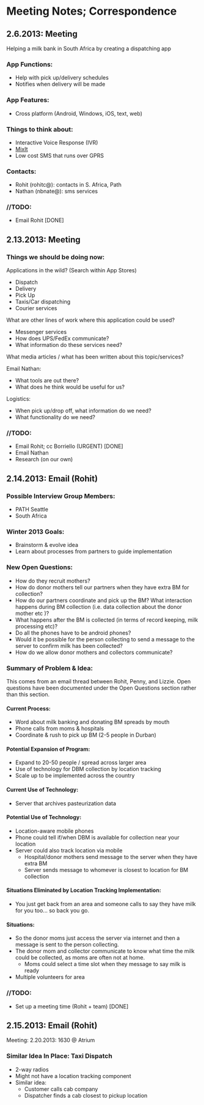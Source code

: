 # Meeting Notes; Correspondence

## 2.6.2013: Meeting  

Helping a milk bank in South Africa by creating a dispatching app

### App Functions:  
* Help with pick up/delivery schedules  
* Notifies when delivery will be made  

### App Features:  
* Cross platform (Android, Windows, iOS, text, web)

### Things to think about:  
* Interactive Voice Response (IVR)  
* [MixIt](http://site.mxit.com/pages/moola-country)  
* Low cost SMS that runs over GPRS  

### Contacts:  
* Rohit (rohitc@): contacts in S. Africa, Path
* Nathan (nbnate@): sms services

### //TODO:  
* Email Rohit [DONE]  


## 2.13.2013:  Meeting  

### Things we should be doing now:  
Applications in the wild? (Search within App Stores)  
* Dispatch  
* Delivery  
* Pick Up  
* Taxis/Car dispatching  
* Courier services  

What are other lines of work where this application could be used?  
* Messenger services  
* How does UPS/FedEx communicate?  
* What information do these services need?  

What media articles / what has been written about this topic/services?  

Email Nathan:  
* What tools are out there?  
* What does he think would be useful for us?  

Logistics:  
* When pick up/drop off, what information do we need?  
* What functionality do we need?  

### //TODO:  
* Email Rohit; cc Borriello (URGENT) [DONE]  
* Email Nathan  
* Research (on our own)  

## 2.14.2013: Email (Rohit)

### Possible Interview Group Members:  
* PATH Seattle  
* South Africa  

### Winter 2013 Goals:  
* Brainstorm & evolve idea
* Learn about processes from partners to guide implementation

### New Open Questions:  
* How do they recruit mothers?  
* How do donor mothers tell our partners when they have extra BM for collection? 
* How do our partners coordinate and pick up the BM? What interaction happens during BM collection (i.e. data collection about the donor mother etc )?  
* What happens after the BM is collected (in terms of record keeping, milk processing etc)?  
* Do all the phones have to be android phones?  
* Would it be possible for the person collecting to send a message to the server to confirm milk has been collected?  
* How do we allow donor mothers and collectors communicate?  

### Summary of Problem & Idea:  
This comes from an email thread between Rohit, Penny, and Lizzie. Open questions have been documented under the Open Questions section rather than this section.

#### Current Process:  
* Word about milk banking and donating BM spreads by mouth  
* Phone calls from moms & hospitals  
* Coordinate & rush to pick up BM (2-5 people in Durban)  

#### Potential Expansion of Program:  
* Expand to 20-50 people / spread across larger area  
* Use of technology for DBM collection by location tracking
* Scale up to be implemented across the country

#### Current Use of Technology:
* Server that archives pasteurization data

#### Potential Use of Technology:  
* Location-aware mobile phones  
* Phone could tell if/when DBM is available for collection near your location  
* Server could also track location via mobile  
  * Hospital/donor mothers send message to the server when they have extra BM  
  * Server sends message to whomever is closest to location for BM collection  

#### Situations Eliminated by Location Tracking Implementation:  
* You just get back from an area and someone calls to say they have milk for you too... so back you go.  

#### Situations:  
* So the donor moms just access the server via internet and then a message is sent to the person collecting.  
* The donor mom and collector communicate to know what time the milk could be collected, as moms are often not at home. 
  * Moms could select a time slot when they message to say milk is ready  
* Multiple volunteers for area  

### //TODO:  
* Set up a meeting time (Rohit + team) [DONE]  

## 2.15.2013: Email (Rohit)  
Meeting: 2.20.2013: 1630 @ Atrium  

### Similar Idea In Place: Taxi Dispatch  
* 2-way radios  
* Might not have a location tracking component  
* Similar idea:  
  * Customer calls cab company  
  * Dispatcher finds a cab closest to pickup location  
